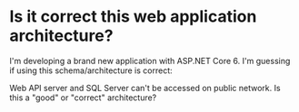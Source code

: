 
# Is it correct this web application architecture?

I'm developing a brand new application with ASP.NET Core 6.
I'm guessing if using this schema/architecture is correct:

Web API server and SQL Server can't be accessed on public network.
Is this a "good" or "correct" architecture?

        